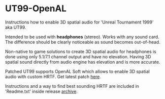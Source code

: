 # UT99-OpenAL
Instructions how to enable 3D spatial audio for 'Unreal Tournament 1999' aka UT99.

Intended to be used with **headphones** (stereo). Works with any sound card.  
The difference should be clearly noticeable as sound becomes out-of-head.

Non-native to game solutions to create 3D spatial audio for headphones is done using only 5.1/7.1 channel output and have no elevation.
Having 3D spatial sound directly from audio engine has elevation and is more accurate.  

Patched UT99 supports OpenAL Soft which allows to enable 3D spatial audio with custom HRTF. Get latest patch [here](https://github.com/OldUnreal/UnrealTournamentPatches/releases).

Instructions and a way to find best sounding HRTF are included in 'Readme.txt' inside release [archive](https://github.com/main-exe/UT99-OpenAL/releases).

